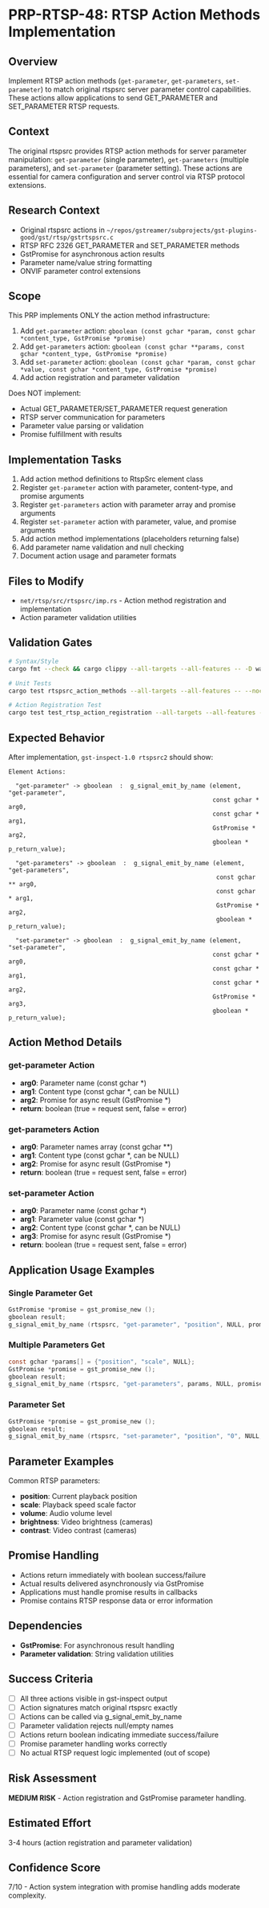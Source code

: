 # PRP-RTSP-48: RTSP Action Methods Implementation

## Overview
Implement RTSP action methods (`get-parameter`, `get-parameters`, `set-parameter`) to match original rtspsrc server parameter control capabilities. These actions allow applications to send GET_PARAMETER and SET_PARAMETER RTSP requests.

## Context
The original rtspsrc provides RTSP action methods for server parameter manipulation: `get-parameter` (single parameter), `get-parameters` (multiple parameters), and `set-parameter` (parameter setting). These actions are essential for camera configuration and server control via RTSP protocol extensions.

## Research Context
- Original rtspsrc actions in `~/repos/gstreamer/subprojects/gst-plugins-good/gst/rtsp/gstrtspsrc.c`
- RTSP RFC 2326 GET_PARAMETER and SET_PARAMETER methods
- GstPromise for asynchronous action results
- Parameter name/value string formatting
- ONVIF parameter control extensions

## Scope
This PRP implements ONLY the action method infrastructure:
1. Add `get-parameter` action: `gboolean (const gchar *param, const gchar *content_type, GstPromise *promise)`
2. Add `get-parameters` action: `gboolean (const gchar **params, const gchar *content_type, GstPromise *promise)`  
3. Add `set-parameter` action: `gboolean (const gchar *param, const gchar *value, const gchar *content_type, GstPromise *promise)`
4. Add action registration and parameter validation

Does NOT implement:
- Actual GET_PARAMETER/SET_PARAMETER request generation
- RTSP server communication for parameters
- Parameter value parsing or validation
- Promise fulfillment with results

## Implementation Tasks
1. Add action method definitions to RtspSrc element class
2. Register `get-parameter` action with parameter, content-type, and promise arguments
3. Register `get-parameters` action with parameter array and promise arguments
4. Register `set-parameter` action with parameter, value, and promise arguments
5. Add action method implementations (placeholders returning false)
6. Add parameter name validation and null checking
7. Document action usage and parameter formats

## Files to Modify
- `net/rtsp/src/rtspsrc/imp.rs` - Action method registration and implementation
- Action parameter validation utilities

## Validation Gates
```bash
# Syntax/Style
cargo fmt --check && cargo clippy --all-targets --all-features -- -D warnings

# Unit Tests
cargo test rtspsrc_action_methods --all-targets --all-features -- --nocapture

# Action Registration Test
cargo test test_rtsp_action_registration --all-targets --all-features -- --nocapture
```

## Expected Behavior
After implementation, `gst-inspect-1.0 rtspsrc2` should show:
```
Element Actions:

  "get-parameter" -> gboolean  :  g_signal_emit_by_name (element, "get-parameter",
                                                         const gchar * arg0,
                                                         const gchar * arg1,
                                                         GstPromise * arg2,
                                                         gboolean * p_return_value);

  "get-parameters" -> gboolean  :  g_signal_emit_by_name (element, "get-parameters",
                                                          const gchar ** arg0,
                                                          const gchar * arg1,
                                                          GstPromise * arg2,
                                                          gboolean * p_return_value);

  "set-parameter" -> gboolean  :  g_signal_emit_by_name (element, "set-parameter",
                                                         const gchar * arg0,
                                                         const gchar * arg1,
                                                         const gchar * arg2,
                                                         GstPromise * arg3,
                                                         gboolean * p_return_value);
```

## Action Method Details

### get-parameter Action
- **arg0**: Parameter name (const gchar *)
- **arg1**: Content type (const gchar *, can be NULL)
- **arg2**: Promise for async result (GstPromise *)
- **return**: boolean (true = request sent, false = error)

### get-parameters Action  
- **arg0**: Parameter names array (const gchar **)
- **arg1**: Content type (const gchar *, can be NULL)
- **arg2**: Promise for async result (GstPromise *)
- **return**: boolean (true = request sent, false = error)

### set-parameter Action
- **arg0**: Parameter name (const gchar *)
- **arg1**: Parameter value (const gchar *)
- **arg2**: Content type (const gchar *, can be NULL)  
- **arg3**: Promise for async result (GstPromise *)
- **return**: boolean (true = request sent, false = error)

## Application Usage Examples

### Single Parameter Get
```c
GstPromise *promise = gst_promise_new ();
gboolean result;
g_signal_emit_by_name (rtspsrc, "get-parameter", "position", NULL, promise, &result);
```

### Multiple Parameters Get
```c
const gchar *params[] = {"position", "scale", NULL};
GstPromise *promise = gst_promise_new ();
gboolean result;  
g_signal_emit_by_name (rtspsrc, "get-parameters", params, NULL, promise, &result);
```

### Parameter Set
```c
GstPromise *promise = gst_promise_new ();
gboolean result;
g_signal_emit_by_name (rtspsrc, "set-parameter", "position", "0", NULL, promise, &result);
```

## Parameter Examples
Common RTSP parameters:
- **position**: Current playback position
- **scale**: Playback speed scale factor
- **volume**: Audio volume level
- **brightness**: Video brightness (cameras)
- **contrast**: Video contrast (cameras)

## Promise Handling
- Actions return immediately with boolean success/failure
- Actual results delivered asynchronously via GstPromise
- Applications must handle promise results in callbacks
- Promise contains RTSP response data or error information

## Dependencies
- **GstPromise**: For asynchronous result handling
- **Parameter validation**: String validation utilities

## Success Criteria
- [ ] All three actions visible in gst-inspect output
- [ ] Action signatures match original rtspsrc exactly
- [ ] Actions can be called via g_signal_emit_by_name
- [ ] Parameter validation rejects null/empty names
- [ ] Actions return boolean indicating immediate success/failure
- [ ] Promise parameter handling works correctly
- [ ] No actual RTSP request logic implemented (out of scope)

## Risk Assessment
**MEDIUM RISK** - Action registration and GstPromise parameter handling.

## Estimated Effort
3-4 hours (action registration and parameter validation)

## Confidence Score
7/10 - Action system integration with promise handling adds moderate complexity.